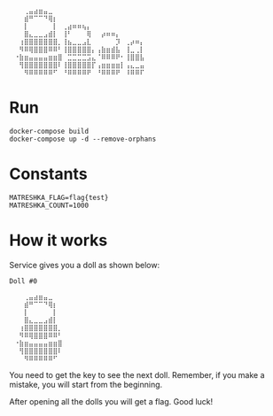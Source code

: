 ```

⠀⠀⠀⢀⣤⣴⣶⣤⣀⠀⠀⠀⠀⠀⠀⠀⠀⠀⠀⠀⠀⠀⠀⠀⠀⠀⠀⠀⠀⠀
⠀⠀⠀⣾⠛⠉⠉⠙⢿⡆⠀⠀⠀⠀⠀⠀⠀⠀⠀⠀⠀⠀⠀⠀⠀⠀⠀⠀⠀⠀
⠀⠀⠀⡇⠀⠀⠀⠀⠀⡇⠀⢀⣴⠶⠶⢦⡄⠀⠀⠀⠀⠀⠀⠀⠀⠀⠀⠀⠀⠀
⠀⠀⠀⣿⣄⣀⣀⣠⣾⡇⠀⢸⠃⠀⠀⠀⢿⠀⠀⡴⠶⠶⡄⠀⠀⠀⠀⠀⠀⠀
⠀⠀⢰⣿⣿⣿⣿⣿⣿⣿⡀⢸⣦⣀⣀⣠⣇⠀⠀⠀⠀⠀⡹⠀⢀⡴⠶⡄⠀⠀
⠀⠀⠻⠿⢿⣿⣿⣿⠿⠿⠃⢸⣿⣿⣿⣿⣿⡄⢠⣷⣶⣾⣧⠀⢸⣀⢀⡇⠀⠀
⠀⠐⣷⣶⣤⣤⣤⣤⣶⣶⣿⠀⣉⣉⣉⣉⣩⣄⠈⠿⠿⠿⠟⠂⢸⣿⣿⣧⠀⠀
⠀⠀⢻⣿⣿⣿⣿⣿⣿⣿⠇⢸⣿⣿⣿⣿⣿⡏⢠⣶⣶⣶⣶⡇⢠⣄⣀⣤⠀⠀
⠀⠀⠀⠻⠿⠿⠿⠿⠿⠋⠀⠘⠿⠿⠿⠿⠟⠀⠘⠿⠿⠿⠟⠀⠸⠿⠿⠏⠀⠀

```

# Run 
```#bash
docker-compose build
docker-compose up -d --remove-orphans
```

# Constants

```#bash
MATRESHKA_FLAG=flag{test}
MATRESHKA_COUNT=1000
```

# How it works

Service gives you a doll as shown below:
```
Doll #0

⠀⠀⠀⢀⣤⣴⣶⣤⣀
⠀⠀⠀⣾⠛⠉⠉⠙⢿⡆
⠀⠀⠀⡇⠀⠀⠀⠀⠀⡇
⠀⠀⠀⣿⣄⣀⣀⣠⣾⡇⠀
⠀⠀⢰⣿⣿⣿⣿⣿⣿⣿⡀
⠀⠀⠻⠿⢿⣿⣿⣿⠿⠿⠃
⠀⠐⣷⣶⣤⣤⣤⣤⣶⣶⣿
⠀⠀⢻⣿⣿⣿⣿⣿⣿⣿⠇
⠀⠀⠀⠻⠿⠿⠿⠿⠿⠋

```

You need to get the key to see the next doll. Remember, if you make a mistake, you will start from the beginning.

After opening all the dolls you will get a flag. Good luck!
